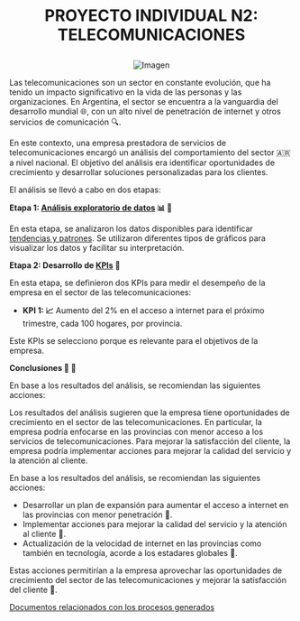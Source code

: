 # <p align="center">PROYECTO INDIVIDUAL N2: TELECOMUNICACIONES</p>






<p align="center">
  <img src="https://github.com/JairAlarc/ProyectoDos/assets/118782518/ff65ec8a-957f-46d1-a089-4ca39cc741fb?width=800&height=800" alt="Imagen">
</p>






Las telecomunicaciones son un sector en constante evolución, que ha tenido un impacto significativo en la vida de las personas y las organizaciones. En Argentina, el sector se encuentra a la vanguardia del desarrollo mundial :globe_with_meridians:, con un alto nivel de penetración de internet y otros servicios de comunicación :mag:.

En este contexto, una empresa prestadora de servicios de telecomunicaciones encargó un análisis del comportamiento del sector :argentina: a nivel nacional. El objetivo del análisis era identificar oportunidades de crecimiento y desarrollar soluciones personalizadas para los clientes.

El análisis se llevó a cabo en dos etapas:

**Etapa 1: [Análisis exploratorio de datos](https://github.com/JairAlarc/ProyectoDos/blob/main/data.ipynb) :bar_chart: :page_facing_up:**

En esta etapa, se analizaron los datos disponibles para identificar [tendencias y patrones](https://github.com/JairAlarc/ProyectoDos/blob/main/ArchivosListos.ipynb). Se utilizaron diferentes tipos de gráficos para visualizar los datos y facilitar su interpretación.

**Etapa 2: Desarrollo de [KPIs](https://github.com/JairAlarc/ProyectoDos/blob/main/Telecomunicaciones.pbix) :dart:**

En esta etapa, se definieron dos KPIs para medir el desempeño de la empresa en el sector de las telecomunicaciones:

* **KPI 1: :chart_with_upwards_trend:** Aumento del 2% en el acceso a internet para el próximo trimestre, cada 100 hogares, por provincia.

Este KPIs se selecciono porque es relevante para el objetivos de la empresa.


**Conclusiones :pushpin: :tada:**

En base a los resultados del análisis, se recomiendan las siguientes acciones:

Los resultados del análisis sugieren que la empresa tiene oportunidades de crecimiento en el sector de las telecomunicaciones. En particular, la empresa podría enfocarse en las provincias con menor acceso a los servicios de telecomunicaciones.
Para mejorar la satisfacción del cliente, la empresa podría implementar acciones para mejorar la calidad del servicio y la atención al cliente.

En base a los resultados del análisis, se recomiendan las siguientes acciones:

* Desarrollar un plan de expansión para aumentar el acceso a internet en las provincias con menor penetración :tada:.
* Implementar acciones para mejorar la calidad del servicio y la atención al cliente :tada:.
* Actualización de la velocidad de internet en las provincias como también en tecnología, acorde a los estadares globales :tada:.
    
Estas acciones permitirían a la empresa aprovechar las oportunidades de crecimiento del sector de las telecomunicaciones y mejorar la satisfacción del cliente :partying_face:.

[Documentos relacionados con los procesos generados](https://drive.google.com/drive/folders/1PqSMl8oYuUowlcf_dAQTN-l27UvkWFT2?usp=drive_link)


